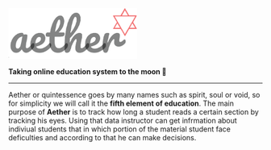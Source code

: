  <img height=100 src="aether_banner.png"/>

<b>Taking online education system to the moon 🚀</b>

---  

Aether or quintessence goes by many names such as spirit, soul or void, so for simplicity we will call it the <b>fifth element of education</b>. The main purpose of <b>Aether</b> is to track how long a student reads a certain section by tracking his eyes. Using that data instructor can get infrmation about indiviual students that in which portion of the material student face deficulties and according to that he can make decisions.

